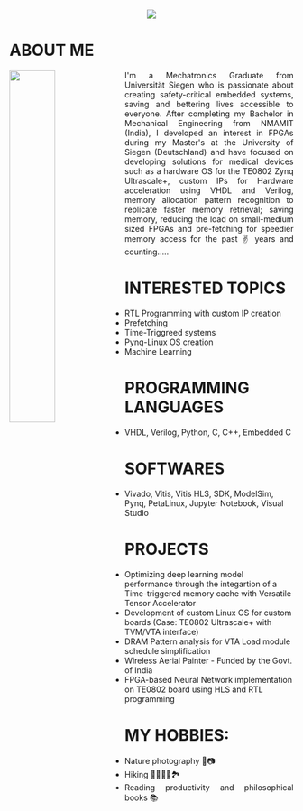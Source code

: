 <h1 align="center">
  <a href="https://git.io/typing-svg">
    <img src="https://readme-typing-svg.herokuapp.com/?lines=W+E+L+C+O+M+E+!+!+!;Hi,+I'm+Arun....👋;Pleasure+to+make...;+your+acquaintance!!+&center=true&size=30">
  </a>
</h1>

# ABOUT ME
<div>
  <img align="left" width="40%" src="https://github.com/user-attachments/assets/f7a21fab-286b-40e5-8267-2bb7ba26c3f1">
</div>

<div style="text-align: justify">
I'm a Mechatronics Graduate from Universität Siegen who is passionate about creating safety-critical embedded systems, saving and bettering lives accessible to everyone. After completing my Bachelor in Mechanical Engineering from NMAMIT (India), I developed an interest in FPGAs during my Master's at the University of Siegen (Deutschland) and have focused on developing solutions for medical devices such as a hardware OS for the TE0802 Zynq Ultrascale+, custom IPs for Hardware acceleration using VHDL and Verilog, memory allocation pattern recognition to replicate faster memory retrieval; saving memory, reducing the load on small-medium sized FPGAs and pre-fetching for speedier memory access for the past ✌️ years and counting..... 
</div>

# INTERESTED TOPICS
- RTL Programming with custom IP creation
- Prefetching
- Time-Triggreed systems
- Pynq-Linux OS creation
- Machine Learning

# PROGRAMMING LANGUAGES
- VHDL, Verilog, Python, C, C++, Embedded C

# SOFTWARES
- Vivado, Vitis, Vitis HLS, SDK, ModelSim, Pynq, PetaLinux, Jupyter Notebook, Visual Studio

# PROJECTS
- Optimizing deep learning model performance through the integartion of a Time-triggered memory cache with Versatile Tensor Accelerator
- Development of custom Linux OS for custom boards (Case: TE0802 Ultrascale+ with  TVM/VTA interface)
- DRAM Pattern analysis for VTA Load module schedule simplification
- Wireless Aerial Painter - Funded by the Govt. of India
- FPGA-based Neural Network implementation on TE0802 board using HLS and RTL programming 

# MY HOBBIES:
<div style="text-align: justify">
  
- Nature photography 🌲📷
- Hiking 🥾⛺🚵🧗🏞️
- Reading productivity and philosophical books 📚
</div>


<!--
**arunbasilpaul/arunbasilpaul** is a ✨ _special_ ✨ repository because its `README.md` (this file) appears on your GitHub profile.
